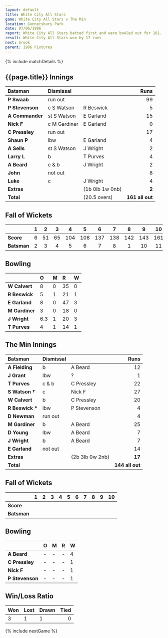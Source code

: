 ```yaml
---
layout: default
title: White City All Stars
game: White City All Stars v The Min
location: Gunnersbury Park
date: 07/06/1986
report: White City All Stars batted first and were bowled out for 161. The Min replied with 144 all out.
result: White City All Stars won by 17 runs
next: brook
parent: 1986 Fixtures
---
```


{% include matchDetails %}

## {{page.title}} Innings

| Batsman | Dismissal |  | Runs |
|:---|:---|---|---:|
| **P Swaab** | run out |  | 99 |
| **P Stevenson** | c S Watson | R Beswick | 5 |
| **A Commander** | st S Watson | E Garland | 15 |
| **Nick F** | c M Gardiner | E Garland | 0 |
| **C Pressley** | run out |  | 17 |
| **Shaun P** | lbw | E Garland | 4 |
| **A Sells** | st S Watson | J Wright | 2 |
| **Larry L** | b | T Purves | 4 |
| **A Beard** | c & b | J Wright | 2 |
| **John** | not out |  | 8 |
| **Luke** | c | J Wright | 4 |
| **Extras** | | (1b 0lb 1w 0nb) | **2** |
| **Total** | | (20.5 overs) | **161 all out** |

## Fall of Wickets

| | 1 | 2 | 3 | 4 | 5 | 6 | 7 | 8 | 9 | 10 |
|---|:---:|:---:|:---:|:---:|:---:|:---:|:---:|:---:|:---:|:---:|
| **Score** | 6 | 51 | 65 | 104 | 108 | 137 | 138 | 142 | 143 | 161 |
| **Batsman** | 2 | 3 | 4 | 5 | 6 | 7 | 8 | 1 | 10 | 11 |

## Bowling

| | O | M | R | W |
|---|:---|:---|:---|:---|
| **W Calvert** | 8 | 0 | 35 | 0 |
| **R Beswick** | 5 | 1 | 21 | 1 |
| **E Garland** | 8 | 0 | 47 | 3 |
| **M Gardiner** | 3 | 0 | 18 | 0 |
| **J Wright** | 6.3 | 1 | 20 | 3 |
| **T Purves** | 4 | 1 | 14 | 1 |

## The Min Innings

| Batsman | Dismissal |  | Runs |
|:---|:---|---|---:|
| **A Fielding** | b | A Beard | 12 |
| **J Grant** | lbw | ? | 1 |
| **T Purves** | c & b | C Pressley | 22 |
| **S Watson &#8224;** | c | Nick F | 27 |
| **W Calvert** | b | C Pressley | 20 |
| **R Beswick &#42;** | lbw | P Stevenson | 4 |
| **D Newman** | run out |  | 4 |
| **M Gardiner** | b | A Beard | 25 |
| **D Young** | lbw | A Beard | 7 |
| **J Wright** | b | A Beard | 7 |
| **E Garland** | not out |  | 14 |
| **Extras** | | (2b 3lb 0w 2nb) | **17** |
| **Total** | | | **144 all out** |

## Fall of Wickets

| | 1 | 2 | 3 | 4 | 5 | 6 | 7 | 8 | 9 | 10 |
|---|:---:|:---:|:---:|:---:|:---:|:---:|:---:|:---:|:---:|:---:|
| **Score** |  |  |  |  |  |  |  |  |  |  |
| **Batsman** |  |  |  |  |  |  |  |  |  |  |  |

## Bowling

| | O | M | R | W |
|---|:---|:---|:---|:---|
| **A Beard** | - | - | - | 4 |
| **C Pressley** | - | - | - | 1 |
| **Nick F** | - | - | - | 1 |
| **P Stevenson** | - | - | - | 1 |

## Win/Loss Ratio

| Won | Lost | Drawn | Tied |
|:---|:---|:---|---:|
| 3 | 1 | 1 | 0 |

{% include nextGame %}